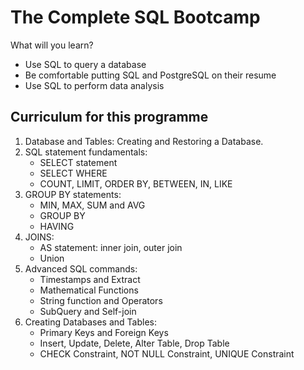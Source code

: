 # The Complete SQL Bootcamp

What will you learn?
- Use SQL to query a database
- Be comfortable putting SQL and PostgreSQL on their resume
- Use SQL to perform data analysis

## Curriculum for this programme
1. Database and Tables: Creating and Restoring a Database.
2. SQL statement fundamentals:
    - SELECT statement
    - SELECT WHERE
    - COUNT, LIMIT, ORDER BY, BETWEEN, IN, LIKE
 3. GROUP BY statements: 
    - MIN, MAX, SUM and AVG
    - GROUP BY
    - HAVING
 4. JOINS:
    - AS statement: inner join, outer join
    - Union
 5. Advanced SQL commands:
    - Timestamps and Extract
    - Mathematical Functions
    - String function and Operators
    - SubQuery and Self-join
 6. Creating Databases and Tables:
    - Primary Keys and Foreign Keys
    - Insert, Update, Delete, Alter Table, Drop Table
    - CHECK Constraint, NOT NULL Constraint, UNIQUE Constraint
